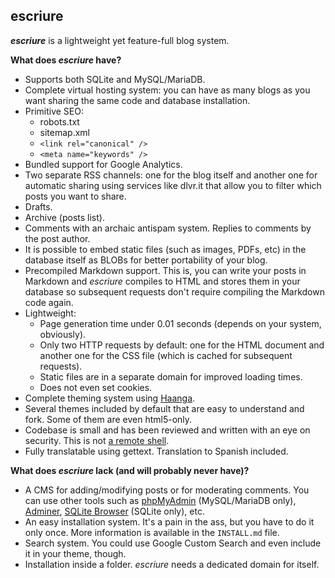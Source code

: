 escriure
--------

***escriure*** is a lightweight yet feature-full blog system.

**What does _escriure_ have?**

* Supports both SQLite and MySQL/MariaDB.
* Complete virtual hosting system: you can have as many blogs as you want sharing
  the same code and database installation.
* Primitive SEO:
  * robots.txt
  * sitemap.xml
  * `<link rel="canonical" />`
  * `<meta name="keywords" />`
* Bundled support for Google Analytics.
* Two separate RSS channels: one for the blog itself and another one for automatic
  sharing using services like dlvr.it that allow you to filter which posts you want
  to share.
* Drafts.
* Archive (posts list).
* Comments with an archaic antispam system. Replies to comments by the post author.
* It is possible to embed static files (such as images, PDFs, etc) in the database
  itself as BLOBs for better portability of your blog.
* Precompiled Markdown support. This is, you can write your posts in Markdown and
  _escriure_ compiles to HTML and stores them in your database so subsequent requests
  don't require compiling the Markdown code again.
* Lightweight:
  * Page generation time under 0.01 seconds (depends on your system, obviously).
  * Only two HTTP requests by default: one for the HTML document and another one for
    the CSS file (which is cached for subsequent requests).
  * Static files are in a separate domain for improved loading times.
  * Does not even set cookies.
* Complete theming system using [Haanga](http://haanga.org/).
* Several themes included by default that are easy to understand and fork.
  Some of them are even html5-only.
* Codebase is small and has been reviewed and written with an eye on security.
  This is not [a remote shell](http://www.bash.org/?949214).
* Fully translatable using gettext. Translation to Spanish included.

**What does _escriure_ lack (and will probably never have)?**

* A CMS for adding/modifying posts or for moderating comments. You can use other tools
  such as
  [phpMyAdmin](http://www.phpmyadmin.net/home_page/index.php) (MySQL/MariaDB only),
  [Adminer](http://www.adminer.org/),
  [SQLite Browser](http://sqlitebrowser.sourceforge.net/) (SQLite only), etc.
* An easy installation system. It's a pain in the ass, but you have to do it only once.
  More information is available in the `INSTALL.md` file.
* Search system. You could use Google Custom Search and even include it in your theme,
  though.
* Installation inside a folder. _escriure_ needs a dedicated domain for itself.